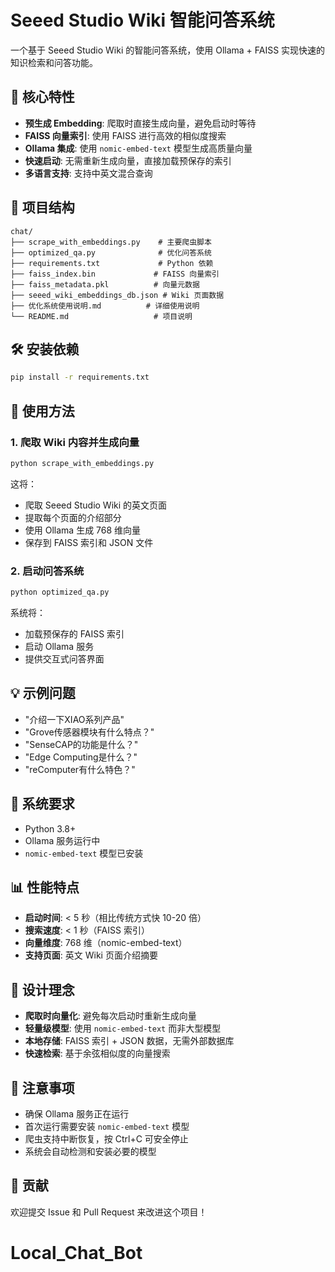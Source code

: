 # Seeed Studio Wiki 智能问答系统

一个基于 Seeed Studio Wiki 的智能问答系统，使用 Ollama + FAISS 实现快速的知识检索和问答功能。

## 🚀 核心特性

- **预生成 Embedding**: 爬取时直接生成向量，避免启动时等待
- **FAISS 向量索引**: 使用 FAISS 进行高效的相似度搜索
- **Ollama 集成**: 使用 `nomic-embed-text` 模型生成高质量向量
- **快速启动**: 无需重新生成向量，直接加载预保存的索引
- **多语言支持**: 支持中英文混合查询

## 📁 项目结构

```
chat/
├── scrape_with_embeddings.py    # 主要爬虫脚本
├── optimized_qa.py              # 优化问答系统
├── requirements.txt             # Python 依赖
├── faiss_index.bin             # FAISS 向量索引
├── faiss_metadata.pkl          # 向量元数据
├── seeed_wiki_embeddings_db.json # Wiki 页面数据
├── 优化系统使用说明.md          # 详细使用说明
└── README.md                   # 项目说明
```

## 🛠️ 安装依赖

```bash
pip install -r requirements.txt
```

## 🚀 使用方法

### 1. 爬取 Wiki 内容并生成向量

```bash
python scrape_with_embeddings.py
```

这将：
- 爬取 Seeed Studio Wiki 的英文页面
- 提取每个页面的介绍部分
- 使用 Ollama 生成 768 维向量
- 保存到 FAISS 索引和 JSON 文件

### 2. 启动问答系统

```bash
python optimized_qa.py
```

系统将：
- 加载预保存的 FAISS 索引
- 启动 Ollama 服务
- 提供交互式问答界面

## 💡 示例问题

- "介绍一下XIAO系列产品"
- "Grove传感器模块有什么特点？"
- "SenseCAP的功能是什么？"
- "Edge Computing是什么？"
- "reComputer有什么特色？"

## 🔧 系统要求

- Python 3.8+
- Ollama 服务运行中
- `nomic-embed-text` 模型已安装

## 📊 性能特点

- **启动时间**: < 5 秒（相比传统方式快 10-20 倍）
- **搜索速度**: < 1 秒（FAISS 索引）
- **向量维度**: 768 维（nomic-embed-text）
- **支持页面**: 英文 Wiki 页面介绍摘要

## 🎯 设计理念

- **爬取时向量化**: 避免每次启动时重新生成向量
- **轻量级模型**: 使用 `nomic-embed-text` 而非大型模型
- **本地存储**: FAISS 索引 + JSON 数据，无需外部数据库
- **快速检索**: 基于余弦相似度的向量搜索

## 📝 注意事项

- 确保 Ollama 服务正在运行
- 首次运行需要安装 `nomic-embed-text` 模型
- 爬虫支持中断恢复，按 Ctrl+C 可安全停止
- 系统会自动检测和安装必要的模型

## 🤝 贡献

欢迎提交 Issue 和 Pull Request 来改进这个项目！
# Local_Chat_Bot
